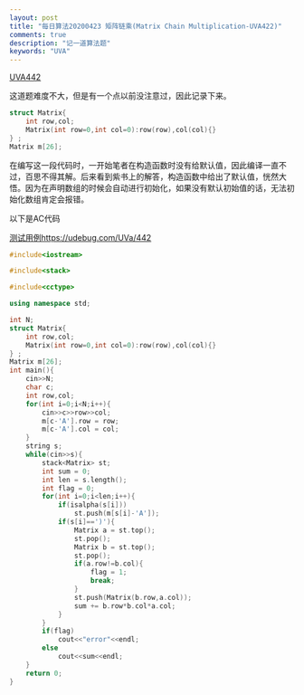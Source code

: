 ```yaml
---
layout: post
title: "每日算法20200423 矩阵链乘(Matrix Chain Multiplication-UVA422)"
comments: true
description: "记一道算法题"
keywords: "UVA"
---
```


[UVA442](https://vjudge.net/problem/UVA-442)

这道题难度不大，但是有一个点以前没注意过，因此记录下来。

```cpp
struct Matrix{
	int row,col;
	Matrix(int row=0,int col=0):row(row),col(col){}
} ;
Matrix m[26];
```

在编写这一段代码时，一开始笔者在构造函数时没有给默认值，因此编译一直不过，百思不得其解。后来看到紫书上的解答，构造函数中给出了默认值，恍然大悟。因为在声明数组的时候会自动进行初始化，如果没有默认初始值的话，无法初始化数组肯定会报错。

以下是AC代码

[测试用例https://udebug.com/UVa/442](https://udebug.com/UVa/442)

```cpp
#include<iostream>

#include<stack>

#include<cctype>

using namespace std;

int N;
struct Matrix{
	int row,col;
	Matrix(int row=0,int col=0):row(row),col(col){}
} ;
Matrix m[26];
int main(){
	cin>>N;
	char c;
	int row,col;
	for(int i=0;i<N;i++){
		cin>>c>>row>>col;
		m[c-'A'].row = row;
		m[c-'A'].col = col;
	}
	string s;
	while(cin>>s){
		stack<Matrix> st;
		int sum = 0;
		int len = s.length();
		int flag = 0;
		for(int i=0;i<len;i++){
			if(isalpha(s[i]))
				st.push(m[s[i]-'A']);
			if(s[i]==')'){
				Matrix a = st.top();
				st.pop();
				Matrix b = st.top();
				st.pop();				
				if(a.row!=b.col){
					flag = 1;
					break;
				}
				st.push(Matrix(b.row,a.col));
				sum += b.row*b.col*a.col;
			}
		} 
		if(flag)
			cout<<"error"<<endl;
		else
			cout<<sum<<endl;
	}  
	return 0;
}
```

